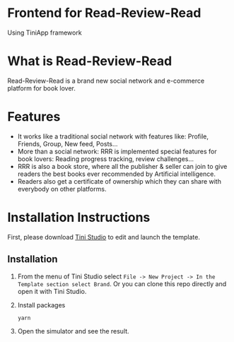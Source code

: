 <!-- <div align="center">
<img src="/image/store.png" alt="store logo" style="height: 50%; width:50%;"/> -->
# Frontend for Read-Review-Read
Using TiniApp framework

# What is Read-Review-Read
Read-Review-Read is a brand new social network and e-commerce platform for book lover.

# Features
* It works like a traditional social network with features like: Profile, Friends, Group, New feed, Posts...
* More than a social network: RRR is implemented special features for book lovers: Reading progress tracking, review challenges...
* RRR is also a book store, where all the publisher & seller can join to give readers the best books ever recommended by Artificial intelligence.
* Readers also get a certificate of ownership which they can share with everybody on other platforms.

# Installation Instructions
First, please download [Tini Studio](https://developers.tiki.vn/downloads) to edit and launch the template.
## Installation
1. From the menu of Tini Studio select `File -> New Project -> In the Template section select Brand`. Or you can clone this repo directly and open it with Tini Studio.
2. Install packages

   ```sh
   yarn
   ```
3. Open the simulator and see the result.
